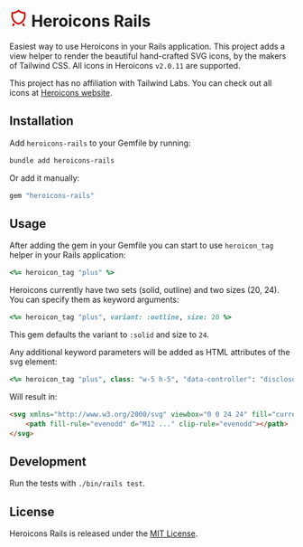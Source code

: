 # <img src=".github/logo.svg?sanitize=true" width="32" height="32" alt="Heroicons on Rails"> Heroicons Rails

Easiest way to use Heroicons in your Rails application. This project adds a view helper to render the beautiful hand-crafted SVG icons, by the makers of Tailwind CSS. All icons in Heroicons `v2.0.11` are supported.

This project has no affiliation with Tailwind Labs. You can check out all icons at [Heroicons website](https://heroicons.com/).

## Installation

Add `heroicons-rails` to your Gemfile by running:

```bash
bundle add heroicons-rails
```

Or add it manually:

```rb
gem "heroicons-rails"
```

## Usage

After adding the gem in your Gemfile you can start to use `heroicon_tag` helper in your Rails application:

```rb
<%= heroicon_tag "plus" %>
```

Heroicons currently have two sets (solid, outline) and two sizes (20, 24). You can specify them as keyword arguments:

```rb
<%= heroicon_tag "plus", variant: :outline, size: 20 %>
```

This gem defaults the variant to `:solid` and size to `24`.

Any additional keyword parameters will be added as HTML attributes of the svg element:

```rb
<%= heroicon_tag "plus", class: "w-5 h-5", "data-controller": "disclosure" %>
```

Will result in:

```html
<svg xmlns="http://www.w3.org/2000/svg" viewbox="0 0 24 24" fill="currentColor" class="w-5 h-5" data-controller="disclosure">
    <path fill-rule="evenodd" d="M12 ..." clip-rule="evenodd"></path>
</svg>
```

## Development

Run the tests with `./bin/rails test`.

## License
Heroicons Rails is released under the [MIT License](https://opensource.org/licenses/MIT).
